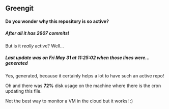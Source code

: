 ## Greengit

#### Do you wonder why this repository is so active?

##### After all it has 2607 commits!

But is it *really* active? Well...

##### Last update was on Fri May 31 at 11:25:02 when those lines were... generated

Yes, generated, because it certainly helps a lot to have such an active repo!

Oh and there was **72%** disk usage on the machine
where there is the cron updating this file.

Not the best way to monitor a VM in the cloud but it works! :)
